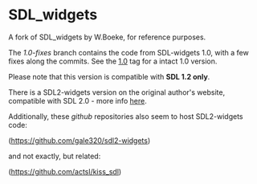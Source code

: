 # SDL_widgets

A fork of SDL_widgets by W.Boeke, for reference purposes. 

The *1.0-fixes* branch contains the code from SDL-widgets 1.0, with a few fixes along the commits. See the [1.0](https://github.com/hydren/SDL_widgets/releases/tag/1.0) tag for a intact 1.0 version. 

Please note that this version is compatible with **SDL 1.2 only**.

There is a SDL2-widgets version on the original author's website, compatible with SDL 2.0 - more info [here](http://members.chello.nl/w.boeke/SDL-widgets/).

Additionally, these *github* repositories also seem to host SDL2-widgets code:

(https://github.com/gale320/sdl2-widgets)

and not exactly, but related:

(https://github.com/actsl/kiss_sdl)